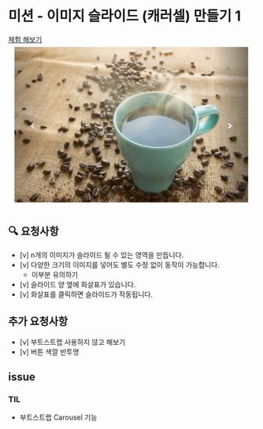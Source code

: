 # 미션 - 이미지 슬라이드 (캐러셀) 만들기 1
<a href="https://haazzero.github.io/RESAT_FE/day6/carousel.html">체험 해보기</a>
<img src="exCarousel.png">

## 🔍 요청사항
- [v] n개의 이미지가 슬라이드 될 수 있는 영역을 만듭니다.
- [v] 다양한 크기의 이미지를 넣어도 별도 수정 없이 동작이 가능합니다.
    - 이부분 유의하기
- [v] 슬라이드 양 옆에 화살표가 있습니다.
- [v] 화살표를 클릭하면 슬라이드가 작동됩니다.

## 추가 요청사항
- [v] 부트스트랩 사용하지 않고 해보기
- [v] 버튼 색깔 반투명

## issue

### TIL
- 부트스트랩 Carousel 기능
